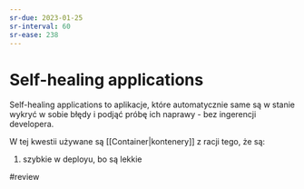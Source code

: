 ```yaml
---
sr-due: 2023-01-25
sr-interval: 60
sr-ease: 238
---
```


# Self-healing applications

Self-healing applications to aplikacje, które automatycznie same są w stanie wykryć w sobie błędy i podjąć próbę ich naprawy - bez ingerencji developera.

W tej kwestii używane są [[Container|kontenery]] z racji tego, że są:
1. szybkie w deployu, bo są lekkie

#review